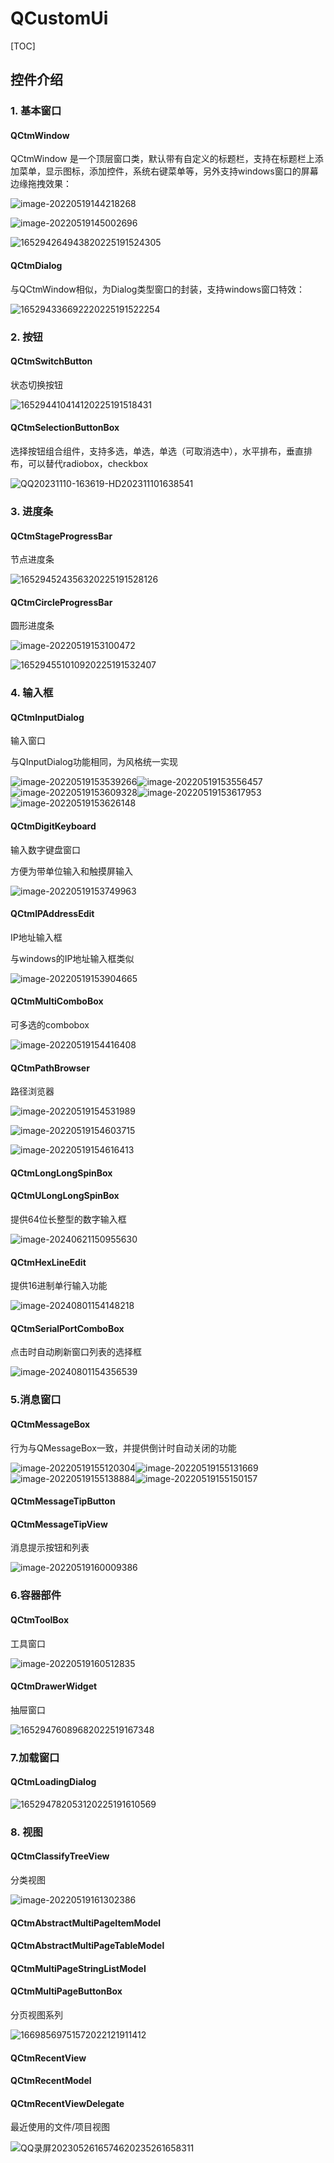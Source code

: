 # QCustomUi

[TOC]

## 控件介绍

### 1. 基本窗口

#### QCtmWindow

QCtmWindow 是一个顶层窗口类，默认带有自定义的标题栏，支持在标题栏上添加菜单，显示图标，添加控件，系统右键菜单等，另外支持windows窗口的屏幕边缘拖拽效果：

![image-20220519144218268](UiPreview.assets/image-20220519144218268.png)

![image-20220519145002696](UiPreview.assets/image-20220519145002696.png)

![165294264943820225191524305](UiPreview.assets/165294264943820225191524305.gif)

#### QCtmDialog

与QCtmWindow相似，为Dialog类型窗口的封装，支持windows窗口特效：

![165294336692220225191522254](UiPreview.assets/165294336692220225191522254.gif)

### 2. 按钮

#### QCtmSwitchButton

状态切换按钮

![165294410414120225191518431](UiPreview.assets/165294410414120225191518431.gif)

#### QCtmSelectionButtonBox

选择按钮组合组件，支持多选，单选，单选（可取消选中），水平排布，垂直排布，可以替代radiobox，checkbox

![QQ20231110-163619-HD202311101638541](UiPreview.assets/QQ20231110-163619-HD202311101638541.gif)

### 3. 进度条

#### QCtmStageProgressBar

节点进度条

![165294524356320225191528126](UiPreview.assets/165294524356320225191528126.gif)

#### QCtmCircleProgressBar

圆形进度条

![image-20220519153100472](UiPreview.assets/image-20220519153100472.png)

![165294551010920225191532407](UiPreview.assets/165294551010920225191532407.gif)

### 4. 输入框

#### QCtmInputDialog

输入窗口

与QInputDialog功能相同，为风格统一实现

![image-20220519153539266](UiPreview.assets/image-20220519153539266.png)![image-20220519153556457](UiPreview.assets/image-20220519153556457.png)![image-20220519153609328](UiPreview.assets/image-20220519153609328.png)![image-20220519153617953](UiPreview.assets/image-20220519153617953.png)![image-20220519153626148](UiPreview.assets/image-20220519153626148.png)

#### QCtmDigitKeyboard

输入数字键盘窗口

方便为带单位输入和触摸屏输入

![image-20220519153749963](UiPreview.assets/image-20220519153749963.png)

#### QCtmIPAddressEdit

IP地址输入框

与windows的IP地址输入框类似

![image-20220519153904665](UiPreview.assets/image-20220519153904665.png)

#### QCtmMultiComboBox

可多选的combobox

![image-20220519154416408](UiPreview.assets/image-20220519154416408.png)

#### QCtmPathBrowser

路径浏览器

![image-20220519154531989](UiPreview.assets/image-20220519154531989.png)

![image-20220519154603715](UiPreview.assets/image-20220519154603715.png)

![image-20220519154616413](UiPreview.assets/image-20220519154616413.png)

#### QCtmLongLongSpinBox

#### QCtmULongLongSpinBox

提供64位长整型的数字输入框

![image-20240621150955630](UiPreview.assets/image-20240621150955630.png)

#### QCtmHexLineEdit

提供16进制单行输入功能

![image-20240801154148218](D:\project\QCustomUI\UiPreview.assets\image-20240801154148218.png)

#### QCtmSerialPortComboBox

点击时自动刷新窗口列表的选择框

![image-20240801154356539](D:\project\QCustomUI\UiPreview.assets\image-20240801154356539.png)

### 5.消息窗口

#### QCtmMessageBox

行为与QMessageBox一致，并提供倒计时自动关闭的功能

![image-20220519155120304](UiPreview.assets/image-20220519155120304.png)![image-20220519155131669](UiPreview.assets/image-20220519155131669.png)![image-20220519155138884](UiPreview.assets/image-20220519155138884.png)![image-20220519155150157](UiPreview.assets/image-20220519155150157.png)

#### QCtmMessageTipButton

#### QCtmMessageTipView

消息提示按钮和列表

![image-20220519160009386](UiPreview.assets/image-20220519160009386.png)

### 6.容器部件

#### QCtmToolBox

工具窗口

![image-20220519160512835](UiPreview.assets/image-20220519160512835.png)

#### QCtmDrawerWidget

抽屉窗口

![16529476089682022519167348](UiPreview.assets/16529476089682022519167348.gif)

### 7.加载窗口

#### QCtmLoadingDialog

![165294782053120225191610569](UiPreview.assets/165294782053120225191610569.gif)

### 8. 视图

#### QCtmClassifyTreeView

分类视图

![image-20220519161302386](UiPreview.assets/image-20220519161302386.png)

#### QCtmAbstractMultiPageItemModel

#### QCtmAbstractMultiPageTableModel

#### QCtmMultiPageStringListModel

#### QCtmMultiPageButtonBox

分页视图系列

![16698569751572022121911412](UiPreview.assets/16698569751572022121911412.gif)

#### QCtmRecentView

#### QCtmRecentModel

#### QCtmRecentViewDelegate

最近使用的文件/项目视图

![QQ录屏2023052616574620235261658311](UiPreview.assets/QQ录屏2023052616574620235261658311.gif)
